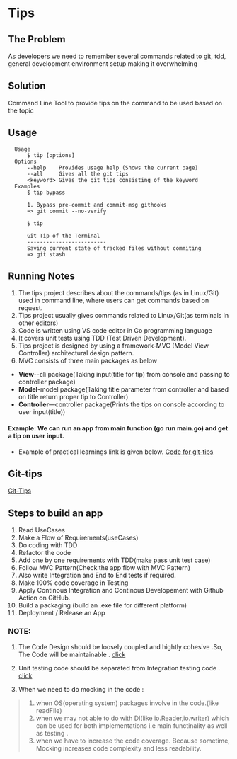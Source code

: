 # Tips

## The Problem

As developers we need to remember several commands related to git, tdd, general development environment setup making it overwhelming

## Solution

Command Line Tool to provide tips on the command to be used based on the topic

## Usage

```
  Usage
      $ tip [options]
  Options
      --help    Provides usage help (Shows the current page)
      --all     Gives all the git tips
      <keyword> Gives the git tips consisting of the keyword
  Examples
      $ tip bypass

      1. Bypass pre-commit and commit-msg githooks
      => git commit --no-verify

      $ tip

      Git Tip of the Terminal
      -------------------------
      Saving current state of tracked files without commiting
      => git stash
```

##  Running Notes

1.	The tips project describes about the commands/tips (as in Linux/Git) used in command line, where users can get commands based on request.
1.	Tips project usually gives commands related to Linux/Git(as terminals in other editors)
1.	Code is written using VS code editor in Go programming language
1.	It covers unit tests using TDD (Test Driven Development).
1.	Tips project is designed by using a framework-MVC (Model View Controller) architectural design pattern.
1.	MVC consists of three main packages as below
*	**View**--cli package(Taking input(title for tip) from console and passing to controller package)
*	**Model**-model package(Taking title parameter from controller and based on title return proper tip to Controller)
*	**Controller**—controller package(Prints the tips on console according to user input(title))
 
 #### Example: We can run an app from main function (go run main.go) and get a tip on user input.

* Example of practical learnings link is given below.
[Code for git-tips](https://github.com/rajasoun/gophers/tree/mvc_design_pattern/workspace/tips)


## Git-tips
[Git-Tips]( https://github.com/rajasoun/tips/blob/main/GitTips.md)

## Steps to build an app
1. Read UseCases
1. Make a Flow of Requirements(useCases)
1. Do coding with TDD 
1. Refactor the code 
1. Add one by one requirements with TDD(make pass unit test case)
1. Follow MVC Pattern(Check the app flow with MVC Pattern)
1. Also write Integration and End to End tests if required.
1. Make 100% code coverage in Testing
1. Apply Continous Integration and Continous Developement with Github Action on GitHub.
1. Build a packaging (build an .exe file for different platform)
1. Deployment / Release an App

### NOTE: 
1. The Code Design should be loosely coupled and hightly cohesive .So, The Code will be maintainable .
[click](https://medium.com/clarityhub/low-coupling-high-cohesion-3610e35ac4a6)

1. Unit testing code should be separated from Integration testing code .
[click](https://mickey.dev/posts/go-build-tags-testing/)

1. When we need to do mocking in the code :
  > 1. when OS(operating system) packages involve in the code.(like readFile)
  > 1. when we may not able to do with DI(like io.Reader,io.writer) which can be used for both implementations i.e main functinality as well as testing .
  > 1. when we have to increase the code coverage.
  Because sometime, Mocking increases code complexity and less readability. 